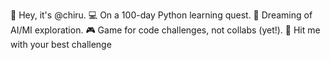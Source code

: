 👊 Hey, it's @chiru.
💻 On a 100-day Python learning quest.
🌠 Dreaming of AI/MI exploration.
🎮 Game for code challenges, not collabs (yet!).
📮 Hit me with your best challenge
<!---
chiruc-14/chiruc-14 is a ✨ special ✨ repository because its `README.md` (this file) appears on your GitHub profile.
You can click the Preview link to take a look at your changes.
--->
